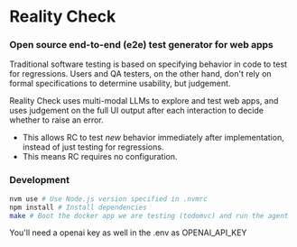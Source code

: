 # Reality Check

### Open source end-to-end (e2e) test generator for web apps

Traditional software testing is based on specifying behavior in code to test
for regressions. Users and QA testers, on the other hand, don't rely on formal
specifications to determine usability, but judgement.

Reality Check uses multi-modal LLMs to explore and test web apps, and uses
judgement on the full UI output after each interaction to decide whether to
raise an error.

-   This allows RC to test _new_ behavior immediately after implementation, instead of just testing for regressions.
-   This means RC requires no configuration.

### Development

```bash
nvm use # Use Node.js version specified in .nvmrc
npm install # Install dependencies
make # Boot the docker app we are testing (todomvc) and run the agent
```

You'll need a openai key as well in the .env as OPENAI_API_KEY
